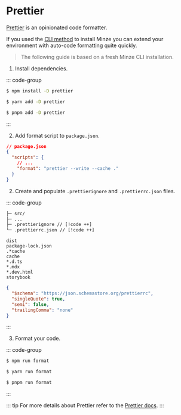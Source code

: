 # Prettier

[Prettier](https://prettier.io) is an opinionated code formatter.

If you used the [CLI method](/guide/installation#cli) to install Minze you can extend your environment with auto-code formatting quite quickly.

> The following guide is based on a fresh Minze CLI installation.

1. Install dependencies.

::: code-group

```bash [npm]
$ npm install -D prettier
```

```bash [yarn]
$ yarn add -D prettier
```

```bash [pnpm]
$ pnpm add -D prettier
```

:::

2. Add format script to `package.json`.

```json
// package.json
{
  "scripts": {
    // ...
    "format": "prettier --write --cache ."
  }
}
```

2. Create and populate `.prettierignore` and `.prettierrc.json` files.

::: code-group

```txt [files]
├─ src/
├─ ...
├─ .prettierignore // [!code ++]
└─ .prettierrc.json // [!code ++]
```

```[.prettierignore]
dist
package-lock.json
.*cache
cache
*.d.ts
*.mdx
*.dev.html
storybook
```

```json [.prettierrc.json]
{
  "$schema": "https://json.schemastore.org/prettierrc",
  "singleQuote": true,
  "semi": false,
  "trailingComma": "none"
}
```

:::

3. Format your code.

::: code-group

```bash [npm]
$ npm run format
```

```bash [yarn]
$ yarn run format
```

```bash [pnpm]
$ pnpm run format
```

:::

::: tip
For more details about Prettier refer to the [Prettier docs](https://prettier.io).
:::
